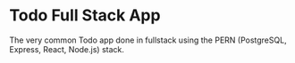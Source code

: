 # Todo Full Stack App

The very common Todo app done in fullstack using the PERN (PostgreSQL, Express, React, Node.js) stack.
